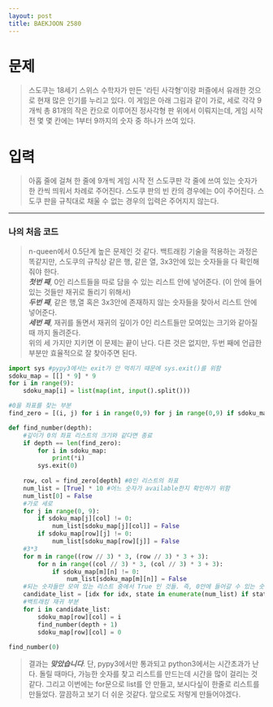 ```yaml
---
layout: post
title: BAEKJOON 2580
---
```


# 문제
> 스도쿠는 18세기 스위스 수학자가 만든 '라틴 사각형'이랑 퍼즐에서 유래한 것으로 현재 많은 인기를 누리고 있다. 이 게임은 아래 그림과 같이 가로, 세로 각각 9개씩 총 81개의 작은 칸으로 이루어진 정사각형 판 위에서 이뤄지는데, 게임 시작 전 몇 몇 칸에는 1부터 9까지의 숫자 중 하나가 쓰여 있다.


# 입력
> 아홉 줄에 걸쳐 한 줄에 9개씩 게임 시작 전 스도쿠판 각 줄에 쓰여 있는 숫자가 한 칸씩 띄워서 차례로 주어진다. 스도쿠 판의 빈 칸의 경우에는 0이 주어진다. 스도쿠 판을 규칙대로 채울 수 없는 경우의 입력은 주어지지 않는다.

-----
### 나의 처음 코드

> n-queen에서 0.5단계 높은 문제인 것 같다. 백트래킹 기술을 적용하는 과정은 똑같지만, 스도쿠의 규칙상 같은 행, 같은 열, 3x3안에 있는 숫자들을 다 확인해줘야 한다.  
***첫번 째***, 0인 리스트들을 따로 담을 수 있는 리스트 안에 넣어준다. (이 안에 들어있는 것들만 재귀로 돌리기 위해서)  
***두번 째***, 같은 행,열 혹은 3x3안에 존재하지 않는 숫자들을 찾아서 리스트 안에 넣어준다.  
***세번 째***, 재귀를 돌면서 재귀의 깊이가 0인 리스트들만 모여있는 크기와 같아질 때 까지 돌려준다.  
위의 세 가지만 지키면 이 문제는 끝이 난다. 다른 것은 없지만, 두번 째에 언급한 부분만 효율적으로 잘 찾아주면 된다.

~~~python
import sys #pypy3에서는 exit가 안 먹히기 때문에 sys.exit()를 위함
sdoku_map = [[] * 9] * 9
for i in range(9):
    sdoku_map[i] = list(map(int, input().split()))

#0을 좌표를 찾는 부분
find_zero = [(i, j) for i in range(0,9) for j in range(0,9) if sdoku_map[i][j] == 0]

def find_number(depth):
    #깊이가 0의 좌표 리스트의 크기와 같다면 종료
    if depth == len(find_zero):
        for i in sdoku_map:
            print(*i)
        sys.exit(0)
    
    row, col = find_zero[depth] #0인 리스트의 좌표
    num_list = [True] * 10 #어느 숫자가 available한지 확인하기 위함
    num_list[0] = False
    #가로 세로
    for j in range(0, 9):
        if sdoku_map[j][col] != 0:
            num_list[sdoku_map[j][col]] = False
        if sdoku_map[row][j] != 0:
            num_list[sdoku_map[row][j]] = False
    #3*3
    for m in range((row // 3) * 3, (row // 3) * 3 + 3):
        for n in range((col // 3) * 3, (col // 3) * 3 + 3):
            if sdoku_map[m][n] != 0:
                num_list[sdoku_map[m][n]] = False
    #되는 숫자들만 모여 있는 리스트 중에서 True 인 것들. 즉, 0안에 들어갈 수 있는 숫자들의 집합
    candidate_list = [idx for idx, state in enumerate(num_list) if state == True]
    #백트래킹 재귀 부분
    for i in candidate_list:
        sdoku_map[row][col] = i
        find_number(depth + 1)
        sdoku_map[row][col] = 0
    
find_number(0)


~~~
> 결과는 ***맞았습니다***. 단, pypy3에서만 통과되고 python3에서는 시간초과가 난다. 돌릴 때마다, 가능한 숫자를 찾고 리스트를 만드는데 시간을 많이 걸리는 것 같다. 그리고 이번에는 for문으로 list를  안 만들고,  보시다싶이 한줄로 리스트를 만들었다. 깔끔하고 보기 더 쉬운 것같다. 앞으로도 저렇게 만들어야겠다.
